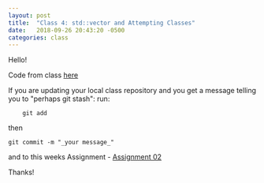 ```yaml
---
layout: post
title:  "Class 4: std::vector and Attempting Classes"
date:   2018-09-26 20:43:20 -0500
categories: class
---
```


Hello!

Code from class [here](https://github.com/ajbajb/ARTTECH3135-fall2018/tree/master/code_day04)

If you are updating your local class repository and you get a message telling you to "perhaps git stash":
run:
```
    git add
```
then
```
git commit -m "_your message_"
```





and to this weeks Assignment - [Assignment 02](https://ajbajb.github.io/ARTTECH3135-fall2018/assignments/04a)


Thanks!
